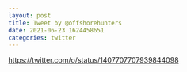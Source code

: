```yaml
--- 
layout: post 
title: Tweet by @offshorehunters 
date: 2021-06-23 1624458651 
categories: twitter 
--- 
```

https://twitter.com/o/status/1407707707939844098
